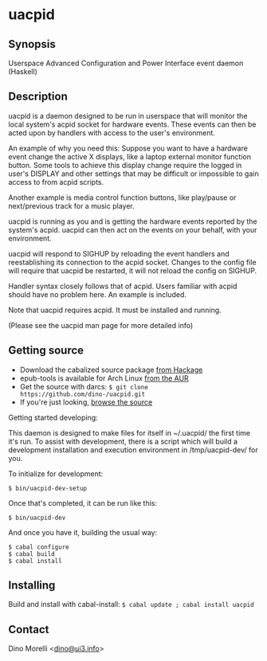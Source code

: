 # uacpid


## Synopsis

Userspace Advanced Configuration and Power Interface event daemon
(Haskell)


## Description

uacpid is a daemon designed to be run in userspace that will monitor
the local system's acpid socket for hardware events. These events can
then be acted upon by handlers with access to the user's environment.

An example of why you need this: Suppose you want to have a hardware
event change the active X displays, like a laptop external monitor
function button. Some tools to achieve this display change require
the logged in user's DISPLAY and other settings that may be difficult
or impossible to gain access to from acpid scripts.

Another example is media control function buttons, like play/pause
or next/previous track for a music player.

uacpid is running as you and is getting the hardware events reported
by the system's acpid. uacpid can then act on the events on your
behalf, with your environment.

uacpid will respond to SIGHUP by reloading the event handlers and
reestablishing its connection to the acpid socket. Changes to the
config file will require that uacpid be restarted, it will not
reload the config on SIGHUP.

Handler syntax closely follows that of acpid. Users familiar with
acpid should have no problem here. An example is included.

Note that uacpid requires acpid. It must be installed and running.

(Please see the uacpid man page for more detailed info) 


## Getting source

- Download the cabalized source package [from Hackage](http://hackage.haskell.org/package/uacpid)
- epub-tools is available for Arch Linux [from the AUR](https://aur.archlinux.org/packages/uacpid/)
- Get the source with darcs: `$ git clone https://github.com/dino-/uacpid.git`
- If you're just looking, [browse the source](https://github.com/dino-/uacpid)

Getting started developing:

This daemon is designed to make files for itself in ~/.uacpid/ the
first time it's run. To assist with development, there is a script
which will build a development installation and execution environment
in /tmp/uacpid-dev/ for you.

To initialize for development:

    $ bin/uacpid-dev-setup


Once that's completed, it can be run like this:

    $ bin/uacpid-dev

And once you have it, building the usual way:

    $ cabal configure
    $ cabal build
    $ cabal install


## Installing

Build and install with cabal-install:
  `$ cabal update ; cabal install uacpid`


## Contact

Dino Morelli <[dino@ui3.info](mailto:dino@ui3.info)>
